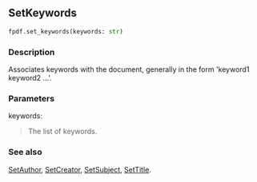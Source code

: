 ## SetKeywords ##

```python
fpdf.set_keywords(keywords: str)
```
### Description ###

Associates keywords with the document, generally in the form 'keyword1 keyword2 ...'.

### Parameters ###

keywords:
> The list of keywords.

### See also ###

[SetAuthor](SetAuthor.md), [SetCreator](SetCreator.md), [SetSubject](SetSubject.md), [SetTitle](SetTitle.md).
